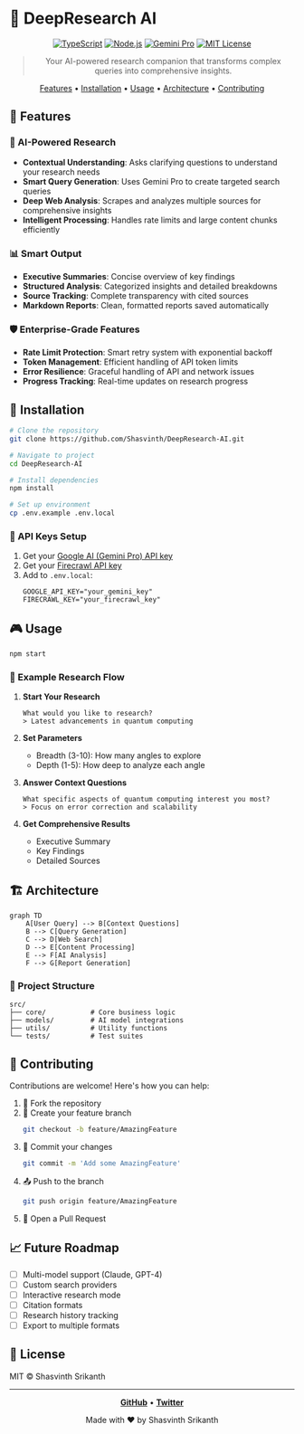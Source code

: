 # 🔬 DeepResearch AI

<div align="center">

[![TypeScript](https://img.shields.io/badge/TypeScript-007ACC?style=for-the-badge&logo=typescript&logoColor=white)](https://www.typescriptlang.org/)
[![Node.js](https://img.shields.io/badge/Node.js-339933?style=for-the-badge&logo=nodedotjs&logoColor=white)](https://nodejs.org/)
[![Gemini Pro](https://img.shields.io/badge/Gemini_Pro-4285F4?style=for-the-badge&logo=google&logoColor=white)](https://deepmind.google/technologies/gemini/)
[![MIT License](https://img.shields.io/badge/License-MIT-yellow.svg?style=for-the-badge)](https://opensource.org/licenses/MIT)

> Your AI-powered research companion that transforms complex queries into comprehensive insights.

[Features](#-features) • [Installation](#-installation) • [Usage](#-usage) • [Architecture](#-architecture) • [Contributing](#-contributing)

</div>

## 🌟 Features

### 🤖 AI-Powered Research
- **Contextual Understanding**: Asks clarifying questions to understand your research needs
- **Smart Query Generation**: Uses Gemini Pro to create targeted search queries
- **Deep Web Analysis**: Scrapes and analyzes multiple sources for comprehensive insights
- **Intelligent Processing**: Handles rate limits and large content chunks efficiently

### 📊 Smart Output
- **Executive Summaries**: Concise overview of key findings
- **Structured Analysis**: Categorized insights and detailed breakdowns
- **Source Tracking**: Complete transparency with cited sources
- **Markdown Reports**: Clean, formatted reports saved automatically

### 🛡️ Enterprise-Grade Features
- **Rate Limit Protection**: Smart retry system with exponential backoff
- **Token Management**: Efficient handling of API token limits
- **Error Resilience**: Graceful handling of API and network issues
- **Progress Tracking**: Real-time updates on research progress

## 🚀 Installation

```bash
# Clone the repository
git clone https://github.com/Shasvinth/DeepResearch-AI.git

# Navigate to project
cd DeepResearch-AI

# Install dependencies
npm install

# Set up environment
cp .env.example .env.local
```

### 🔑 API Keys Setup
1. Get your [Google AI (Gemini Pro) API key](https://makersuite.google.com/app/apikey)
2. Get your [Firecrawl API key](https://firecrawl.co/dashboard)
3. Add to `.env.local`:
   ```env
   GOOGLE_API_KEY="your_gemini_key"
   FIRECRAWL_KEY="your_firecrawl_key"
   ```

## 🎮 Usage

```bash
npm start
```

### 📝 Example Research Flow

1. **Start Your Research**
   ```
   What would you like to research?
   > Latest advancements in quantum computing
   ```

2. **Set Parameters**
   - Breadth (3-10): How many angles to explore
   - Depth (1-5): How deep to analyze each angle

3. **Answer Context Questions**
   ```
   What specific aspects of quantum computing interest you most?
   > Focus on error correction and scalability
   ```

4. **Get Comprehensive Results**
   - Executive Summary
   - Key Findings
   - Detailed Sources

## 🏗️ Architecture

```mermaid
graph TD
    A[User Query] --> B[Context Questions]
    B --> C[Query Generation]
    C --> D[Web Search]
    D --> E[Content Processing]
    E --> F[AI Analysis]
    F --> G[Report Generation]
```

### 📁 Project Structure
```
src/
├── core/           # Core business logic
├── models/         # AI model integrations
├── utils/          # Utility functions
└── tests/          # Test suites
```

## 🤝 Contributing

Contributions are welcome! Here's how you can help:

1. 🍴 Fork the repository
2. 🌿 Create your feature branch
   ```bash
   git checkout -b feature/AmazingFeature
   ```
3. 💾 Commit your changes
   ```bash
   git commit -m 'Add some AmazingFeature'
   ```
4. 📤 Push to the branch
   ```bash
   git push origin feature/AmazingFeature
   ```
5. 🔄 Open a Pull Request

## 📈 Future Roadmap

- [ ] Multi-model support (Claude, GPT-4)
- [ ] Custom search providers
- [ ] Interactive research mode
- [ ] Citation formats
- [ ] Research history tracking
- [ ] Export to multiple formats

## 📄 License

MIT © Shasvinth Srikanth

---

<div align="center">

**[GitHub](https://github.com/Shasvinth)** • **[Twitter](https://twitter.com/shasvinth)**

Made with ❤️ by Shasvinth Srikanth

</div>
